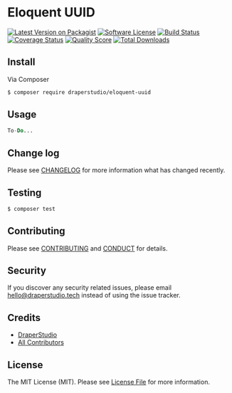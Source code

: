 # Eloquent UUID

[![Latest Version on Packagist][ico-version]][link-packagist]
[![Software License][ico-license]](LICENSE.md)
[![Build Status][ico-travis]][link-travis]
[![Coverage Status][ico-scrutinizer]][link-scrutinizer]
[![Quality Score][ico-code-quality]][link-code-quality]
[![Total Downloads][ico-downloads]][link-downloads]

## Install

Via Composer

``` bash
$ composer require draperstudio/eloquent-uuid
```

## Usage

``` php
To-Do...
```

## Change log

Please see [CHANGELOG](CHANGELOG.md) for more information what has changed recently.

## Testing

``` bash
$ composer test
```

## Contributing

Please see [CONTRIBUTING](.github/CONTRIBUTING.md) and [CONDUCT](CONDUCT.md) for details.

## Security

If you discover any security related issues, please email hello@draperstudio.tech instead of using the issue tracker.

## Credits

- [DraperStudio][link-author]
- [All Contributors][link-contributors]

## License

The MIT License (MIT). Please see [License File](LICENSE.md) for more information.

[ico-version]: https://img.shields.io/packagist/v/DraperStudio/eloquent-uuid.svg?style=flat-square
[ico-license]: https://img.shields.io/badge/license-MIT-brightgreen.svg?style=flat-square
[ico-travis]: https://img.shields.io/travis/DraperStudio/Eloquent-UUID/master.svg?style=flat-square
[ico-scrutinizer]: https://img.shields.io/scrutinizer/coverage/g/DraperStudio/eloquent-uuid.svg?style=flat-square
[ico-code-quality]: https://img.shields.io/scrutinizer/g/DraperStudio/eloquent-uuid.svg?style=flat-square
[ico-downloads]: https://img.shields.io/packagist/dt/DraperStudio/eloquent-uuid.svg?style=flat-square

[link-packagist]: https://packagist.org/packages/DraperStudio/eloquent-uuid
[link-travis]: https://travis-ci.org/DraperStudio/Eloquent-UUID
[link-scrutinizer]: https://scrutinizer-ci.com/g/DraperStudio/eloquent-uuid/code-structure
[link-code-quality]: https://scrutinizer-ci.com/g/DraperStudio/eloquent-uuid
[link-downloads]: https://packagist.org/packages/DraperStudio/eloquent-uuid
[link-author]: https://github.com/DraperStudio
[link-contributors]: ../../contributors
